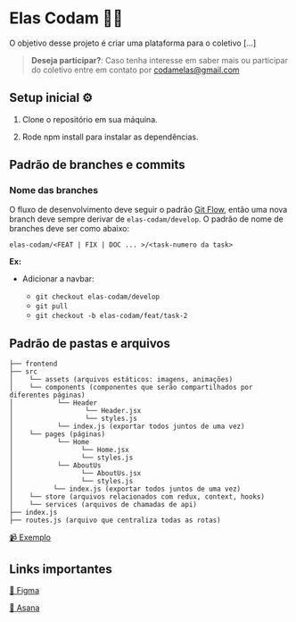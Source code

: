 # Elas Codam 👩‍💻

O objetivo desse projeto é criar uma plataforma para o coletivo <elasCodam> [...]


  >**Deseja participar?**:
  Caso tenha interesse em saber mais ou participar do coletivo entre em contato por codamelas@gmail.com

## Setup inicial ⚙️
1. Clone o repositório em sua máquina.

2. Rode npm install para instalar as dependências. 

## Padrão de branches e commits
### Nome das branches
  O fluxo de desenvolvimento deve seguir o padrão [Git Flow](https://nvie.com/posts/a-successful-git-branching-model/), então uma nova branch deve sempre derivar de `elas-codam/develop`. O padrão de nome de branches deve ser como abaixo:
  
  `elas-codam/<FEAT | FIX | DOC ... >/<task-numero da task>`
  
  **Ex:**
  - Adicionar a navbar:
  
    - `git checkout elas-codam/develop`
    - `git pull`
    - `git checkout -b elas-codam/feat/task-2`

## Padrão de pastas e arquivos

```
├── frontend
├── src 
│    └── assets (arquivos estáticos: imagens, animações)
│    └── components (componentes que serão compartilhados por diferentes páginas)
│           └── Header
│                  └── Header.jsx
│                  └── styles.js
│           └── index.js (exportar todos juntos de uma vez)
│    └── pages (páginas)
│           └── Home
│                 └── Home.jsx
│                 └── styles.js
│           └── AboutUs
│                 └── AboutUs.jsx
│                 └── styles.js
│          └── index.js (exportar todos juntos de uma vez)
│    └── store (arquivos relacionados com redux, context, hooks)
│    └── services (arquivos de chamadas de api)
├── index.js
├── routes.js (arquivo que centraliza todas as rotas)
```
[📹 Exemplo](https://www.youtube.com/watch?v=X2RKRKdqqwM&t=475s&ab_channel=Rocketseat)

## Links importantes

[🎨️ Figma](https://www.figma.com/file/lRqtIDmLCE8yFretGllL30/ElasCodam?node-id=0%3A1)

[📌 Asana](https://app.asana.com/0/1199088101620917/board)
